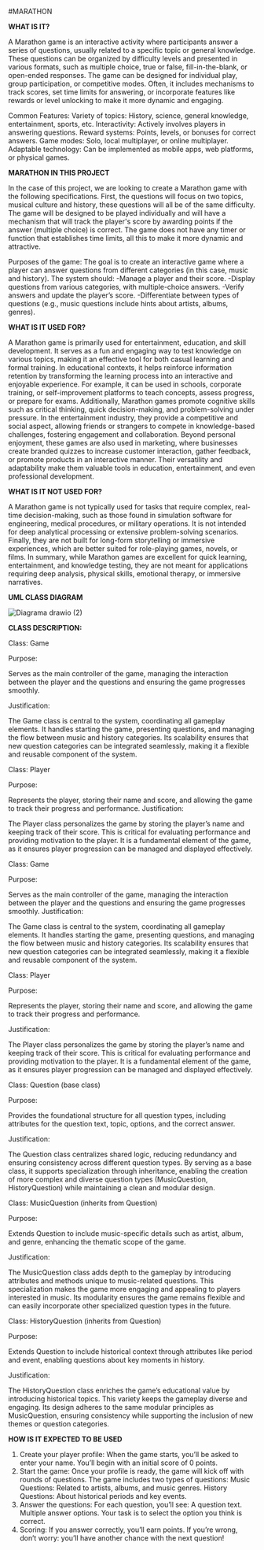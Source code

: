#MARATHON

**WHAT IS IT?**

A Marathon game is an interactive activity where participants answer a series of questions, usually related to a specific topic or general knowledge. These questions can be organized by difficulty levels and presented in various formats, such as multiple choice, true or false, fill-in-the-blank, or open-ended responses.
The game can be designed for individual play, group participation, or competitive modes. Often, it includes mechanisms to track scores, set time limits for answering, or incorporate features like rewards or level unlocking to make it more dynamic and engaging.

Common Features:
Variety of topics: History, science, general knowledge, entertainment, sports, etc.
Interactivity: Actively involves players in answering questions.
Reward systems: Points, levels, or bonuses for correct answers.
Game modes: Solo, local multiplayer, or online multiplayer.
Adaptable technology: Can be implemented as mobile apps, web platforms, or physical games.

**MARATHON IN THIS PROJECT** 

In the case of this project, we are looking to create a Marathon game with the following specifications. First, the questions will focus on two topics, musical culture and history, these questions will all be of the same difficulty. The game will be designed to be played individually and will have a mechanism that will track the player's score by awarding points if the answer (multiple choice) is correct. The game does not have any timer or function that establishes time limits, all this to make it more dynamic and attractive.

Purposes of the game:
The goal is to create an interactive game where a player can answer questions from different categories (in this case, music and history). The system should:
-Manage a player and their score.
-Display questions from various categories, with multiple-choice answers.
-Verify answers and update the player’s score.
-Differentiate between types of questions (e.g., music questions include hints about artists, albums, genres).

**WHAT IS IT USED FOR?**

A Marathon game is primarily used for entertainment, education, and skill development. It serves as a fun and engaging way to test knowledge on various topics, making it an effective tool for both casual learning and formal training. In educational contexts, it helps reinforce information retention by transforming the learning process into an interactive and enjoyable experience. For example, it can be used in schools, corporate training, or self-improvement platforms to teach concepts, assess progress, or prepare for exams. Additionally, Marathon games promote cognitive skills such as critical thinking, quick decision-making, and problem-solving under pressure. In the entertainment industry, they provide a competitive and social aspect, allowing friends or strangers to compete in knowledge-based challenges, fostering engagement and collaboration. Beyond personal enjoyment, these games are also used in marketing, where businesses create branded quizzes to increase customer interaction, gather feedback, or promote products in an interactive manner. Their versatility and adaptability make them valuable tools in education, entertainment, and even professional development.

**WHAT IS IT NOT USED FOR?**

A Marathon game is not typically used for tasks that require complex, real-time decision-making, such as those found in simulation software for engineering, medical procedures, or military operations. It is not intended for deep analytical processing or extensive problem-solving scenarios. Finally, they are not built for long-form storytelling or immersive experiences, which are better suited for role-playing games, novels, or films. In summary, while Marathon games are excellent for quick learning, entertainment, and knowledge testing, they are not meant for applications requiring deep analysis, physical skills, emotional therapy, or immersive narratives.



**UML CLASS DIAGRAM**



![Diagrama drawio (2)](https://github.com/user-attachments/assets/53f1daa2-cc3b-4ccf-b409-cdb6e7b808bf)

**CLASS DESCRIPTION:**

Class: Game

Purpose:

Serves as the main controller of the game, managing the interaction between the player and the questions and ensuring the game progresses smoothly.

Justification:

The Game class is central to the system, coordinating all gameplay elements. It handles starting the game, presenting questions, and managing the flow between music and history categories.
Its scalability ensures that new question categories can be integrated seamlessly, making it a flexible and reusable component of the system.

Class: Player

Purpose:

Represents the player, storing their name and score, and allowing the game to track their progress and performance.
Justification:

The Player class personalizes the game by storing the player’s name and keeping track of their score. This is critical for evaluating performance and providing motivation to the player.
It is a fundamental element of the game, as it ensures player progression can be managed and displayed effectively.

Class: Game

Purpose:

Serves as the main controller of the game, managing the interaction between the player and the questions and ensuring the game progresses smoothly.
Justification:

The Game class is central to the system, coordinating all gameplay elements. It handles starting the game, presenting questions, and managing the flow between music and history categories.
Its scalability ensures that new question categories can be integrated seamlessly, making it a flexible and reusable component of the system.

Class: Player

Purpose:

Represents the player, storing their name and score, and allowing the game to track their progress and performance.

Justification:

The Player class personalizes the game by storing the player’s name and keeping track of their score. This is critical for evaluating performance and providing motivation to the player.
It is a fundamental element of the game, as it ensures player progression can be managed and displayed effectively.

Class: Question (base class)

Purpose:

Provides the foundational structure for all question types, including attributes for the question text, topic, options, and the correct answer.

Justification:

The Question class centralizes shared logic, reducing redundancy and ensuring consistency across different question types.
By serving as a base class, it supports specialization through inheritance, enabling the creation of more complex and diverse question types (MusicQuestion, HistoryQuestion) while maintaining a clean and modular design.

Class: MusicQuestion (inherits from Question)

Purpose:

Extends Question to include music-specific details such as artist, album, and genre, enhancing the thematic scope of the game.

Justification:

The MusicQuestion class adds depth to the gameplay by introducing attributes and methods unique to music-related questions. This specialization makes the game more engaging and appealing to players interested in music.
Its modularity ensures the game remains flexible and can easily incorporate other specialized question types in the future.

Class: HistoryQuestion (inherits from Question)

Purpose:

Extends Question to include historical context through attributes like period and event, enabling questions about key moments in history.

Justification:

The HistoryQuestion class enriches the game’s educational value by introducing historical topics. This variety keeps the gameplay diverse and engaging.
Its design adheres to the same modular principles as MusicQuestion, ensuring consistency while supporting the inclusion of new themes or question categories.



**HOW IS IT EXPECTED TO BE USED**
1. Create your player profile:
When the game starts, you’ll be asked to enter your name.
You’ll begin with an initial score of 0 points.
2. Start the game:
Once your profile is ready, the game will kick off with rounds of questions.
The game includes two types of questions:
Music Questions: Related to artists, albums, and music genres.
History Questions: About historical periods and key events.
3. Answer the questions:
For each question, you’ll see:
A question text.
Multiple answer options.
Your task is to select the option you think is correct.
4. Scoring:
If you answer correctly, you’ll earn points.
If you’re wrong, don’t worry: you’ll have another chance with the next question!






 
